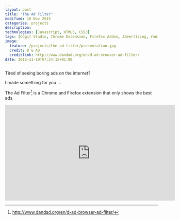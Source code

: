 ```yaml
---
layout: post
title: "The Ad Filter"
modified: 10 Nov 2015
categories: projects
description:
technologies: [Javascript, HTML5, CSS3]
tags: [Cogit Studio, Chrome Extension, Firefox Addon, Advertising, Youtube]
image: 
  feature: /projects/the-ad-filter/presentation.jpg
  credit: D & AD
  creditlink: http://www.dandad.org/en/d-ad-browser-ad-filter/
date: 2015-11-10T07:54:15+01:00
---
```


Tired of seeing boring ads on the internet?

I made something for you ...

The Ad Filter[^1] is a Chrome and Firefox extension that only
shows the best ads.

<iframe width="560" height="315" src="https://www.youtube.com/embed/T4jniN89mnQ" frameborder="0" allowfullscreen></iframe>

[^1]: http://www.dandad.org/en/d-ad-browser-ad-filter/

